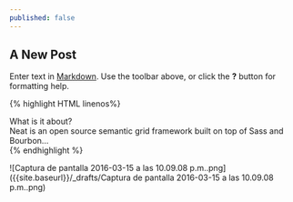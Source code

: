 ```yaml
---
published: false
---
```



## A New Post

Enter text in [Markdown](http://daringfireball.net/projects/markdown/). Use the toolbar above, or click the **?** button for formatting help.

{% highlight HTML linenos%}
<section class="container">
  <aside class="sidebar">What is it about?</aside>
  <article class="main-content">Neat is an open source semantic grid framework built on top of Sass and Bourbon…</article>
</section>
{% endhighlight %} 

![Captura de pantalla 2016-03-15 a las 10.09.08 p.m..png]({{site.baseurl}}/_drafts/Captura de pantalla 2016-03-15 a las 10.09.08 p.m..png)
